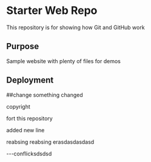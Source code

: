 # Starter Web Repo

This repository is for showing how Git and GitHub work

## Purpose

Sample website with plenty of files for demos

## Deployment


##change
something changed

copyright


fort this repository 

added new line


reabsing reabsing erasdasdasdasd


---conflicksdsdsd